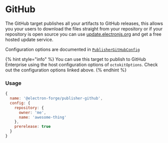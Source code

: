 # GitHub

The GitHub target publishes all your artifacts to GitHub releases, this allows you your users to download the files straight from your repository or if your repository is open source you can use [update.electronjs.org](https://github.com/electron/update.electronjs.org) and get a free hosted update service.

Configuration options are documented in [`PublisherGitHubConfig`](https://js.electronforge.io/publisher/github/interfaces/publishergithubconfig.html)

{% hint style="info" %}
You can use this target to publish to GitHub Enterprise using the host configuration options of `octokitOptions`. Check out the configuration options linked above.
{% endhint %}

### Usage

```javascript
{
  name: '@electron-forge/publisher-github',
  config: {
    repository: {
      owner: 'me',
      name: 'awesome-thing'
    },
    prerelease: true
  }
}
```

